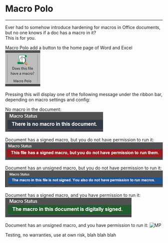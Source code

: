 # Macro Polo

-------------------

Ever had to somehow introduce hardening for macros in Office documents, but no one knows if a doc has a macro in it?<br>
This is for you.

Macro Polo add a button to the home page of Word and Excel<br>
![MP](Images/ribbon.png)

Pressing this will display one of the following message under the ribbon bar, depending on macro settings and config:

No macro in the document:<br>
![MP](Images/no_macro.png)

Document has a signed macro, but you do not have permission to run it:<br>
![MP](Images/signed_not_allowed.png)

Document has an unsigned macro, but you do not have permission to run it:<br>
![MP](Images/not_signed_not_allowed.png)

Document has a signed macro, and you have permission to run it:
![MP](Images/signed_allowed.png)

Document has an unsigned macro, and you have permission to run it:
![MP](Images/not__signed_allowed.png)

Testing, no warranties, use at own risk, blah blah blah


